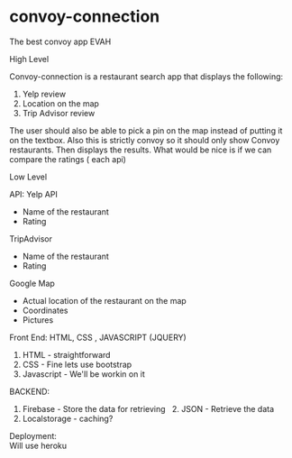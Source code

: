 # convoy-connection
The best convoy app EVAH

High Level

 Convoy-connection is a restaurant search app that displays the following:
 
 1.  Yelp review
 2.  Location on the map
 3.  Trip Advisor review
 
 The user should also be able to pick  a pin on the map instead of putting it on the textbox.  Also this is strictly convoy so it should only show Convoy restaurants. Then displays the results. What would be nice is if we can compare the ratings ( each api)
 
 Low Level
 
 API:
   Yelp API 
   * Name of the restaurant
   * Rating
   
   TripAdvisor
   * Name of the restaurant
   * Rating
   
   Google Map
   * Actual location of the restaurant on the map
   * Coordinates
   * Pictures
 
 Front End:
   HTML, CSS , JAVASCRIPT (JQUERY)
   
   1. HTML - straightforward 
   2. CSS -  Fine lets use bootstrap
   3. Javascript - We'll be workin on it
   
 BACKEND:
   1. Firebase -  Store the data for retrieving
   2. JSON - Retrieve the data
   3. Localstorage -  caching?
   
Deployment:  
   Will use heroku
